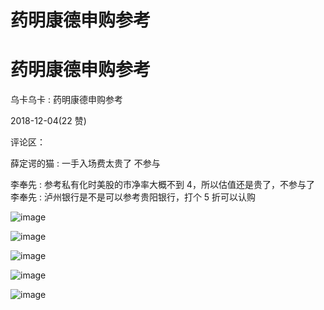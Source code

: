 # 药明康德申购参考

# 药明康德申购参考

乌卡乌卡 : 药明康德申购参考

2018-12-04(22 赞)

评论区：

薛定谔的猫 : 一手入场费太贵了 不参与

李奉先 : 参考私有化时美股的市净率大概不到 4，所以估值还是贵了，不参与了 李奉先 : 泸州银行是不是可以参考贵阳银行，打个 5 折可以认购

![image](img/Image_363.png)

![image](img/Image_364.png)

![image](img/Image_365.png)

![image](img/Image_366.png)

![image](img/Image_367.png)